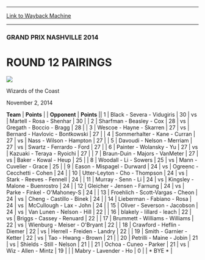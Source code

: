 
---
[Link to Wayback Machine](https://web.archive.org/web/20141112053654/http://magic.wizards.com/en/events/coverage/gpnas14/r12pairings)

[_metadata_:description]:- "TeamPoints OpponentPoints 1Black - Severa - Vidugiris30vsMartell - Rosa - Shenhar30 2Sharfman - Beasley - Cox28vsGregath - Boccio - Bragg28 3Wescoe - Hayne - Skarren27vsBernard - Havlovic - Bontkowski27 4Sommerhalter - Kane - Curran27"
[_metadata_:generator]:- "Drupal 7 (http://drupal.org)"
[_metadata_:node]:- "294806"
[_metadata_:publish_date]:- "2014-11-02"
[_metadata_:source]:- "div-main"
[_metadata_:title]:- "ROUND 12 PAIRINGS"
[_metadata_:wayback_capture_timestamp]:- "2014-11-12 05:36:54"
[_metadata_:wayback_raw_url]:- "https://web.archive.org/web/20141112053654id_/http://magic.wizards.com/en/events/coverage/gpnas14/r12pairings"
[_metadata_:wayback_url]:- "http://magic.wizards.com/en/events/coverage/gpnas14/r12pairings"
---





### GRAND PRIX NASHVILLE 2014


ROUND 12 PAIRINGS
=================



![](https://media.magic.wizards.com/styles/auth_small/public/images/person/wizards_authorpic_larger.jpg)

Wizards of the Coast




November 2, 2014
 












 **Team** | **Points** |  | **Opponent** | **Points** ||  1 | Black - Severa - Vidugiris | 30 | vs | Martell - Rosa - Shenhar | 30 |
|  2 | Sharfman - Beasley - Cox | 28 | vs | Gregath - Boccio - Bragg | 28 |
|  3 | Wescoe - Hayne - Skarren | 27 | vs | Bernard - Havlovic - Bontkowski | 27 |
|  4 | Sommerhalter - Kane - Curran | 27 | vs | Nass - Wilson - Hampton | 27 |
|  5 | Davoudi - Nelson - Merriam | 27 | vs | Swartz - Ferrardo - Ford | 27 |
|  6 | Painter - Wolansky - Yu | 27 | vs | Kazuaki - Teraya - Ryoichi | 27 |
|  7 | Braun-Duin - Majors - VanMeter | 27 | vs | Baker - Kowal - Heup | 25 |
|  8 | Woodall - Li - Sowers | 25 | vs | Mann - Cuvelier - Grace | 25 |
|  9 | Eason - Mispagel - Durward | 24 | vs | Ogreenc - Cecchetti - Cohen | 24 |
|  10 | Utter-Leyton - Cho - Thompson | 24 | vs | Stark - Reeves - Fennell | 24 |
|  11 | Murray - Senn - Li | 24 | vs | Kingsley - Malone - Buenrostro | 24 |
|  12 | Gleicher - Jensen - Farnung | 24 | vs | Parke - Finkel - O'Mahoney-S | 24 |
|  13 | Froehlich - Scott-Vargas - Cheon | 24 | vs | Cheng - Castillo - Binek | 24 |
|  14 | Lieberman - Fabiano - Rosa | 24 | vs | McCullough - Lax - John | 24 |
|  15 | Oliver - Severson - Jacobson | 24 | vs | Van Lunen - Nelson - Hill | 22 |
|  16 | blakely - lillard - leach | 22 | vs | Briggs - Cassey - Renuard | 22 |
|  17 | Brummett - Williams - Williams | 22 | vs | Wienburg - Meiser - O'Bryant | 22 |
|  18 | Crawford - Heflin - Diemer | 22 | vs | Herrell - Freiden - Landry | 22 |
|  19 | Smith - Garnier - Ketter | 22 | vs | Tao - Hwang - Brown | 21 |
|  20 | Petrilli - Maine - Jobin | 21 | vs | Shields - Still - Nelson | 21 |
|  21 | Ochoa - Cuneo - Parker | 21 | vs | Wiz - Allen - Mintz | 19 |
|  | Mabry - Lavender - Ho | 0 |  | \* BYE \* |







 
 




  







